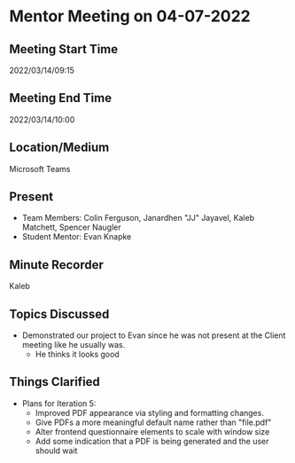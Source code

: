 # Mentor Meeting on 04-07-2022

## Meeting Start Time

2022/03/14/09:15

## Meeting End Time

2022/03/14/10:00

## Location/Medium

Microsoft Teams

## Present

- Team Members: Colin Ferguson, Janardhen "JJ" Jayavel, Kaleb Matchett, Spencer Naugler
- Student Mentor: Evan Knapke

## Minute Recorder

Kaleb

## Topics Discussed
- Demonstrated our project to Evan since he was not present at the Client meeting like he usually was.
  - He thinks it looks good

## Things Clarified

- Plans for Iteration 5:
  - Improved PDF appearance via styling and formatting changes.
  - Give PDFs a more meaningful default name rather than "file.pdf"
  - Alter frontend questionnaire elements to scale with window size
  - Add some indication that a PDF is being generated and the user should wait
